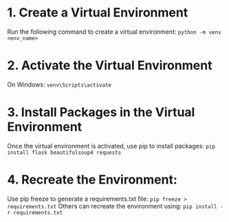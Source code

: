 # 1. Create a Virtual Environment

Run the following command to create a virtual environment:
`python -m venv <env_name>`

# 2. Activate the Virtual Environment

On Windows:
`venv\Scripts\activate`

# 3. Install Packages in the Virtual Environment

Once the virtual environment is activated, use pip to install packages:
`pip install flask beautifulsoup4 requests`

# 4. Recreate the Environment:

Use pip freeze to generate a requirements.txt file:
`pip freeze > requirements.txt`
Others can recreate the environment using:
`pip install -r requirements.txt`
